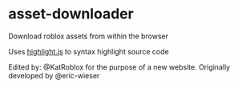 asset-downloader
================

Download roblox assets from within the browser

Uses [highlight.js](https://github.com/isagalaev/highlight.js) to syntax highlight source code


Edited by:  @KatRoblox for the purpose of a new website.
Originally developed by @eric-wieser
